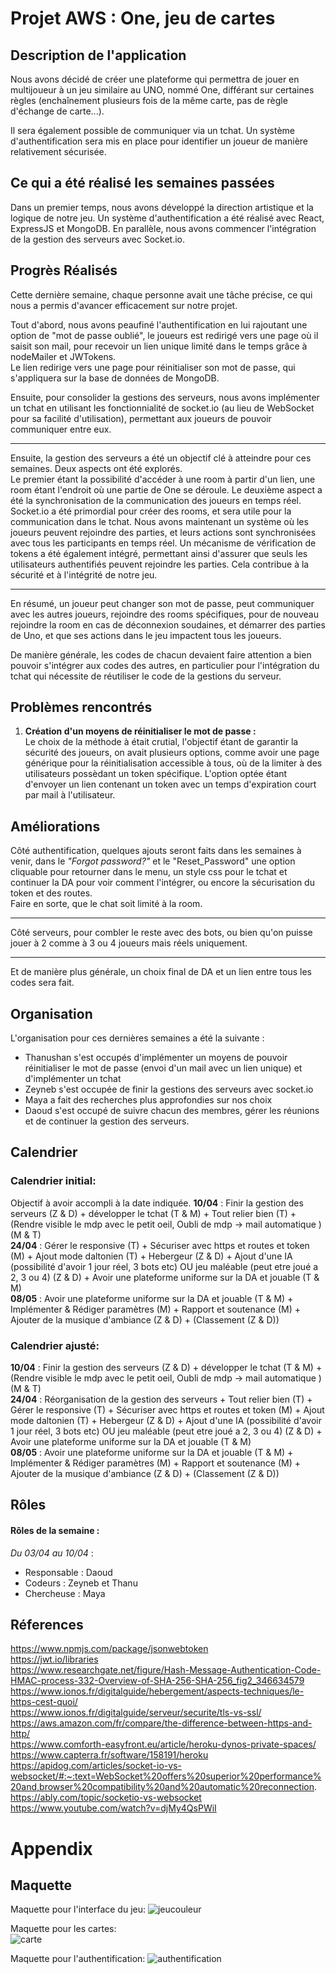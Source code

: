 # Projet AWS : One, jeu de cartes

## Description de l'application

Nous avons décidé de créer une plateforme qui permettra de jouer en multijoueur à un jeu similaire au UNO, nommé One, différant sur certaines règles (enchaînement plusieurs fois de la même carte, pas de règle d'échange de carte...). 

Il sera également possible de communiquer via un tchat. Un système d'authentification sera mis en place pour identifier un joueur de manière relativement sécurisée.

## Ce qui a été réalisé les semaines passées

Dans un premier temps, nous avons développé la direction artistique et la logique de notre jeu. Un système d'authentification a été réalisé avec React, ExpressJS et MongoDB. En parallèle, nous avons commencer l'intégration de la gestion des serveurs avec Socket.io.

## Progrès Réalisés 

Cette dernière semaine, chaque personne avait une tâche précise, ce qui nous a permis d'avancer efficacement sur notre projet.

Tout d'abord, nous avons peaufiné l'authentification en lui rajoutant une option de "mot de passe oublié", le joueurs est redirigé vers une page où il saisit son mail, pour recevoir un lien unique limité dans le temps grâce à nodeMailer et JWTokens.  
Le lien redirige vers une page pour réinitialiser son mot de passe, qui s'appliquera sur la base de données de MongoDB.  

Ensuite, pour consolider la gestions des serveurs, nous avons implémenter un tchat en utilisant les fonctionnialité de socket.io (au lieu de WebSocket pour sa facilité d'utilisation), permettant aux joueurs de pouvoir communiquer entre eux.

*******
Ensuite, la gestion des serveurs a été un objectif clé à atteindre pour ces semaines. Deux aspects ont été explorés.  
Le premier étant la possibilité d'accéder à une room à partir d'un lien, une room étant l'endroit où une partie de One se déroule.
Le deuxième aspect a été la synchronisation de la communication des joueurs en temps réel. Socket.io a été primordial pour créer des rooms, et sera utile pour la communication dans le tchat. Nous avons maintenant un système où les joueurs peuvent rejoindre des parties, et leurs actions sont synchronisées avec tous les participants en temps réel. Un mécanisme de vérification de tokens a été également intégré, permettant ainsi d'assurer que seuls les utilisateurs authentifiés peuvent rejoindre les parties. Cela contribue à la sécurité et à l'intégrité de notre jeu.
*******

En résumé, un joueur peut changer son mot de passe, peut communiquer avec les autres joueurs, rejoindre des rooms spécifiques, pour de nouveau rejoindre la room en cas de déconnexion soudaines, et démarrer des parties de Uno, et que ses actions dans le jeu impactent tous les joueurs.

De manière générale, les codes de chacun devaient faire attention a bien pouvoir s'intégrer aux codes des autres, en particulier pour l'intégration du tchat qui nécessite de réutiliser le code de la gestions du serveur.  

## Problèmes rencontrés
1. __Création d'un moyens de réinitialiser le mot de passe :__     
Le choix de la méthode à était crutial, l'objectif étant de garantir la sécurité des joueurs, on avait plusieurs options, comme avoir une page générique pour la réinitialisation accessible à tous, où de la limiter à des utilisateurs possèdant un token spécifique. L'option optée étant d'envoyer un lien contenant un token avec un temps d'expiration court par mail à l'utilisateur.

## Améliorations
Côté authentification, quelques ajouts seront faits dans les semaines à venir, dans le _"Forgot password?"_ et le "Reset_Password" une option cliquable pour retourner dans le menu, un style css pour le tchat et continuer la DA pour voir comment l'intégrer, ou encore la sécurisation du token et des routes.  
Faire en sorte, que le chat soit limité à la room.
*****
Côté serveurs, pour combler le reste avec des bots, ou bien qu'on puisse jouer à 2 comme à 3 ou 4 joueurs mais réels uniquement.
*****
Et de manière plus générale, un choix final de DA et un lien entre tous les codes sera fait.

## Organisation

L'organisation pour ces dernières semaines a été la suivante :
- Thanushan s'est occupés d'implémenter un moyens de pouvoir réinitialiser le mot de passe (envoi d'un mail avec un lien unique) et d'implémenter un tchat
- Zeyneb s'est occupée de finir la gestions des serveurs avec socket.io
- Maya a fait des recherches plus approfondies sur nos choix
- Daoud s'est occupé de suivre chacun des membres, gérer les réunions et de continuer la gestion des serveurs.
  
## Calendrier

### Calendrier initial:
Objectif à avoir accompli à la date indiquée.
**10/04** : Finir la gestion des serveurs (Z & D) + développer le tchat (T & M) + Tout relier bien (T) + (Rendre visible le mdp avec le petit oeil, Oubli de mdp -> mail automatique ) (M & T)  
**24/04** : Gérer le responsive (T) + Sécuriser avec https et routes et token (M) + Ajout mode daltonien (T) + Hebergeur (Z & D) + Ajout d'une IA (possibilité d'avoir 1 jour réel, 3 bots etc) OU jeu maléable (peut etre joué a 2, 3 ou 4) (Z & D) + Avoir une plateforme uniforme sur la DA et jouable (T & M)   
**08/05** : Avoir une plateforme uniforme sur la DA et jouable (T & M) + Implémenter & Rédiger paramètres (M) +
Rapport et soutenance (M) + Ajouter de la musique d'ambiance (Z & D) + (Classement (Z & D)) 

### Calendrier ajusté:
**10/04** : Finir la gestion des serveurs (Z & D) + développer le tchat (T & M) + (Rendre visible le mdp avec le petit oeil, Oubli de mdp -> mail automatique ) (M & T)  
**24/04** : Réorganisation de la gestion des serveurs + Tout relier bien (T) + Gérer le responsive (T) + Sécuriser avec https et routes et token (M) + Ajout mode daltonien (T) + Hebergeur (Z & D) + Ajout d'une IA (possibilité d'avoir 1 jour réel, 3 bots etc) OU jeu maléable (peut etre joué a 2, 3 ou 4) (Z & D) + Avoir une plateforme uniforme sur la DA et jouable (T & M)   
**08/05** : Avoir une plateforme uniforme sur la DA et jouable (T & M) + Implémenter & Rédiger paramètres (M) +
Rapport et soutenance (M) + Ajouter de la musique d'ambiance (Z & D) + (Classement (Z & D)) 


## Rôles

#### Rôles de la semaine :  
_Du 03/04 au 10/04_ :  
- Responsable : Daoud
- Codeurs : Zeyneb et Thanu
- Chercheuse : Maya


## Réferences

https://www.npmjs.com/package/jsonwebtoken  
https://jwt.io/libraries  
https://www.researchgate.net/figure/Hash-Message-Authentication-Code-HMAC-process-332-Overview-of-SHA-256-SHA-256_fig2_346634579  
https://www.ionos.fr/digitalguide/hebergement/aspects-techniques/le-https-cest-quoi/  
https://www.ionos.fr/digitalguide/serveur/securite/tls-vs-ssl/  
https://aws.amazon.com/fr/compare/the-difference-between-https-and-http/  
https://www.comforth-easyfront.eu/article/heroku-dynos-private-spaces/  
https://www.capterra.fr/software/158191/heroku  
https://apidog.com/articles/socket-io-vs-websocket/#:~:text=WebSocket%20offers%20superior%20performance%20and,browser%20compatibility%20and%20automatic%20reconnection.  
https://ably.com/topic/socketio-vs-websocket  
https://www.youtube.com/watch?v=djMy4QsPWiI  


# Appendix
## Maquette
Maquette pour l'interface du jeu: 
![jeucouleur](https://github.com/Groupe4AWS24/Jeux_de_cartes/blob/main/rapport/Maquette%20jeux%20couleur.png)  

Maquette pour les cartes:  
![carte](https://github.com/Groupe4AWS24/Jeux_de_cartes/blob/main/rapport/Maquette%20cartes.png)  

Maquette pour l'authentification: 
![authentification](https://github.com/Groupe4AWS24/Jeux_de_cartes/blob/main/rapport/Login.png)

